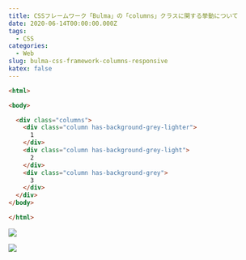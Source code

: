 ```yaml
---
title: CSSフレームワーク「Bulma」の「columns」クラスに関する挙動について
date: 2020-06-14T00:00:00.000Z
tags:
  - CSS
categories:
  - Web
slug: bulma-css-framework-columns-responsive
katex: false
---
```

```html
<html>

<body>

  <div class="columns">
    <div class="column has-background-grey-lighter">
      1
    </div>
    <div class="column has-background-grey-light">
      2
    </div>
    <div class="column has-background-grey">
      3
    </div>
  </div>
</body>

</html>
```

![](/uploads/2020/06/screenshot-2020-06-14-16.32.21.png)

![](/uploads/2020/06/screenshot-2020-06-14-16.32.29.png)